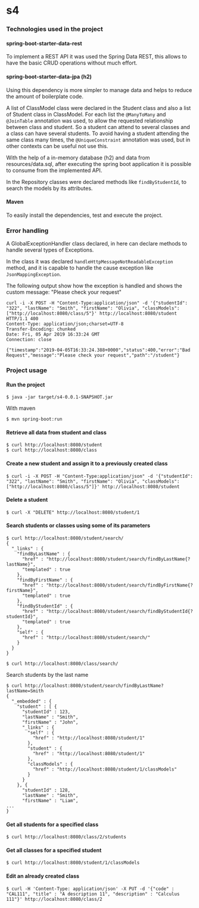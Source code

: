 # s4

### Technologies used in the project

#### spring-boot-starter-data-rest

To implement a REST API it was used the Spring Data REST, this allows to have the
basic CRUD operations without much effort.

#### spring-boot-starter-data-jpa (h2)

Using this dependency is more simpler to manage data and helps to reduce the amount 
of boilerplate code.

A list of ClassModel class were declared in the Student class and also a list of 
Student class in ClassModel. For each list the ```@ManyToMany``` and ```@JoinTable```
annotation was used, to allow the requested relationship between class and student. So
a student can attend to several classes and a class can have several students. 
To avoid having a student attending the same class many times, the ```@UniqueConstraint``` 
annotation was used, but in other contexts can be useful not use this.

With the help of a in-memory database (h2) and data from resources/data.sql, after 
executing the spring boot application it is possible to consume from the implemented API.

In the Repository classes were declared methods like ```findByStudentId```, to search the
models by its attributes.

#### Maven

To easily install the dependencies, test and execute the project.


### Error handling
A GlobalExceptionHandler class declared, in here can declare methods to handle 
several types of Exceptions.

In the class it was declared ```handleHttpMessageNotReadableException``` method, and it
is capable to handle the cause exception like ```JsonMappingException```.

The following output show how the exception is handled and shows the custom message: 
"Please check your request"
~~~~
curl -i -X POST -H "Content-Type:application/json" -d '{"studentId": "322", "lastName": "Smith", "firstName": "Olivia", "classModels":["http://localhost:8080/class/5"}' http://localhost:8080/student
HTTP/1.1 400 
Content-Type: application/json;charset=UTF-8
Transfer-Encoding: chunked
Date: Fri, 05 Apr 2019 16:33:24 GMT
Connection: close

{"timestamp":"2019-04-05T16:33:24.388+0000","status":400,"error":"Bad Request","message":"Please check your request","path":"/student"}
~~~~

### Project usage
#### Run the project

```$ java -jar target/s4-0.0.1-SNAPSHOT.jar```

With maven

```$ mvn spring-boot:run ```
#### Retrieve all data from student and class
~~~~
$ curl http://localhost:8080/student
$ curl http://localhost:8080/class
~~~~

#### Create a new student and assign it to a previously created class
~~~~
$ curl -i -X POST -H "Content-Type:application/json" -d '{"studentId": "322", "lastName": "Smith", "firstName": "Olivia", "classModels":["http://localhost:8080/class/5"]}' http://localhost:8080/student
~~~~

#### Delete a student
~~~~
$ curl -X "DELETE" http://localhost:8080/student/1
~~~~

#### Search students or classes using some of its parameters
~~~~
$ curl http://localhost:8080/student/search/
{
  "_links" : {
    "findByLastName" : {
      "href" : "http://localhost:8080/student/search/findByLastName{?lastName}",
      "templated" : true
    },
    "findByFirstName" : {
      "href" : "http://localhost:8080/student/search/findByFirstName{?firstName}",
      "templated" : true
    },
    "findByStudentId" : {
      "href" : "http://localhost:8080/student/search/findByStudentId{?studentId}",
      "templated" : true
    },
    "self" : {
      "href" : "http://localhost:8080/student/search/"
    }
  }
}
~~~~

~~~~
$ curl http://localhost:8080/class/search/
~~~~
Search students by the last name
~~~~
$ curl http://localhost:8080/student/search/findByLastName?lastName=Smith
{
  "_embedded" : {
    "student" : [ {
      "studentId" : 123,
      "lastName" : "Smith",
      "firstName" : "John",
      "_links" : {
        "self" : {
          "href" : "http://localhost:8080/student/1"
        },
        "student" : {
          "href" : "http://localhost:8080/student/1"
        },
        "classModels" : {
          "href" : "http://localhost:8080/student/1/classModels"
        }
      }
    }, {
      "studentId" : 128,
      "lastName" : "Smith",
      "firstName" : "Liam",
...
}
~~~~

#### Get all students for a specified class
~~~~
$ curl http://localhost:8080/class/2/students
~~~~

#### Get all classes for a specified student
~~~~
$ curl http://localhost:8080/student/1/classModels
~~~~

#### Edit an already created class
~~~~
$ curl -H 'Content-Type: application/json' -X PUT -d '{"code" : "CAL111", "title" : "A description 11", "description" : "Calculus 111"}' http://localhost:8080/class/2
~~~~

